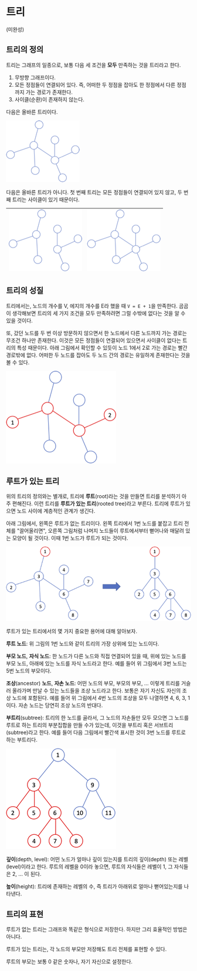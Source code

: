 # 트리

(미완성)

## 트리의 정의
트리는 그래프의 일종으로, 보통 다음 세 조건을 **모두** 만족하는 것을 트리라고 한다.

1. 무방향 그래프이다.
1. 모든 정점들이 연결되어 있다. 즉, 어떠한 두 정점을 잡아도 한 정점에서 다른 정점까지 가는 경로가 존재한다.
1. 사이클(순환)이 존재하지 않는다.

다음은 올바른 트리이다.

![올바른 트리](resources/correct-tree.png)

다음은 올바른 트리가 아니다. 첫 번째 트리는 모든 정점들이 연결되어 있지 않고, 두 번째 트리는 사이클이 있기 때문이다.

| ![연결되지 않은 그래프](resources/disconn-graph.png) | ![사이클이 있는 그래프](resources/cycled-graph.png) |
| --- | --- |

## 트리의 성질
트리에서는, 노드의 개수를 V, 에지의 개수를 E라 했을 때 `V = E + 1`을 만족한다. 곰곰이 생각해보면 트리의 세 가지 조건을 모두 만족하려면 그럴 수밖에 없다는 것을 알 수 있을 것이다.

또, 갔던 노드를 두 번 이상 방문하지 않으면서 한 노드에서 다른 노드까지 가는 경로는 무조건 하나만 존재한다. 이것은 모든 정점들이 연결되어 있으면서 사이클이 없다는 트리의 특성 때문이다. 아래 그림에서 확인할 수 있듯이 노드 1에서 2로 가는 경로는 빨간 경로밖에 없다. 어떠한 두 노드를 잡아도 두 노드 간의 경로는 유일하게 존재한다는 것을 볼 수 있다.

![트리 경로](resources/tree-path.png)

## 루트가 있는 트리
위의 트리의 정의와는 별개로, 트리에 **루트**(root)라는 것을 만들면 트리를 분석하기 아주 편해진다. 이런 트리를 **루트가 있는 트리**(rooted tree)라고 부른다. 트리에 루트가 있으면 노드 사이에 계층적인 관계가 생긴다.

아래 그림에서, 왼쪽은 루트가 없는 트리이다. 왼쪽 트리에서 1번 노드를 붙잡고 트리 전체를 "끌어올리면", 오른쪽 그림처럼 나머지 노드들이 루트에서부터 뻗어나와 매달려 있는 모양이 될 것이다. 이때 1번 노드가 루트가 되는 것이다.

![루트가 있는 트리](resources/rooted-tree.png)

루트가 있는 트리에서의 몇 가지 중요한 용어에 대해 알아보자.

**루트 노드**: 위 그림의 1번 노드와 같이 트리의 가장 상위에 있는 노드이다.

**부모 노드**, **자식 노드**: 한 노드가 다른 노드와 직접 연결되어 있을 때, 위에 있는 노드를 부모 노드, 아래에 있는 노드를 자식 노드라고 한다. 예를 들어 위 그림에서 3번 노드는 5번 노드의 부모이다.

**조상**(ancestor) **노드**, **자손 노드**: 어떤 노드의 부모, 부모의 부모, ... 이렇게 트리를 거슬러 올라가며 만날 수 있는 노드들을 조상 노드라고 한다. 보통은 자기 자신도 자신의 조상 노드에 포함된다. 예를 들어 위 그림에서 4번 노드의 조상을 모두 나열하면 4, 6, 3, 1이다. 자손 노드는 당연히 조상 노드의 반대다.

**부트리**(subtree): 트리의 한 노드를 골라서, 그 노드의 자손들만 모두 모으면 그 노드를 루트로 하는 트리의 부분집합을 만들 수가 있는데, 이것을 부트리 혹은 서브트리(subtree)라고 한다. 예를 들어 다음 그림에서 빨간색 표시한 것이 3번 노드를 루트로 하는 부트리다.

![부트리](resources/subtree.png)

**깊이**(depth, level): 어떤 노드가 얼마나 깊이 있는지를 트리의 깊이(depth) 또는 레벨(level)이라고 한다. 루트의 레벨을 0이라 놓으면, 루트의 자식들은 레벨이 1, 그 자식들은 2, ... 이 된다.

**높이**(height): 트리에 존재하는 레벨의 수, 즉 트리가 아래위로 얼마나 뻗어있는지를 나타낸다.

## 트리의 표현
루트가 없는 트리는 그래프와 똑같은 형식으로 저장한다. 하지만 그리 효율적인 방법은 아니다.

루트가 있는 트리는, 각 노드의 부모만 저장해도 트리 전체를 표현할 수 있다.

루트의 부모는 보통 0 같은 숫자나, 자기 자신으로 설정한다.
